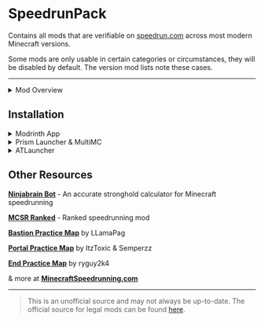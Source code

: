 # SpeedrunPack

Contains all mods that are verifiable on [speedrun.com](https://www.speedrun.com/mc) across most modern Minecraft versions.

Some mods are only usable in certain categories or circumstances, they will be disabled by default. The version mod lists note these cases.

---

<details><summary>Mod Overview</summary>

<details><summary>Speedrun Mods</summary>

## [SpeedRunIGT](https://redlime.github.io/SpeedRunIGT/)
`1.20.4` `1.19.4` `1.19.2` `1.18.2` `1.18.1` `1.17.1` `1.16.5` `1.16.1` `1.15.2` `1.14.4`

Tracks your In-Game Time (IGT) and Real Time Attack (RTA) while you play. RTA is the total time since the timer started, IGT is this time without pauses.

You can change the settings and customize the timer from the options menu ender pearl icon.

## [Atum](https://github.com/VoidXWalker/Atum)
`1.20.4` `1.19.4` `1.19.2` `1.18.2` `1.18.1` `1.17.1` `1.16.5` `1.16.1` `1.15.2` `1.14.4`

Auto creates a new world upon leaving one. To stop resetting, press `Stop Resets & Quit` from the Options menu.

Can be started by clicking the gold boots icon on the main menu, shift clicking the icon opens the Atum settings, where you can change difficulty and the world seed.

## [World Preview](https://github.com/VoidXWalker/WorldPreview)
`1.17.1` `1.16.5` `1.16.1` `1.15.2` `1.14.4`

Shows a preview of the world as it is being created.

Has hotkeys to leave the preview, freeze the preview and change the chunkmap location, all customizable in control settings.

## [StandardSettings](https://github.com/KingContaria/StandardSettings)
`1.19.4` `1.19.2` `1.18.2` `1.18.1` `1.17.1` `1.16.5` `1.16.1` `1.15.2` `1.14.4`

Defaults settings to a standard set by the player when creating a new world. It's designed to replace the much slower, much laggier and more inconsistent solution of doing it by macro.

Must be set up using the mod config, learn more [here](https://github.com/KingContaria/StandardSettings#how-can-i-edit-my-standardsettings).

*Disabled by default*

## [FastReset](https://github.com/jan-leila/FastReset)
`1.20.4` `1.19.4` `1.19.2` `1.18.2` `1.18.1` `1.17.1` `1.16.5` `1.16.1` `1.15.2` `1.14.4`

Adds a new button to the pause menu *quit.menu*, which leaves the current world without saving, making resets faster.

The button location can be changed from the options menu.

</details>

<details><summary>Set Seed Only Mods</summary>

## [set-spawn-mod](https://github.com/Minecraft-Java-Edition-Speedrunning/mcsr-set-spawn-1.16.1)
`1.20.4` `1.19.4` `1.19.2` `1.18.2` `1.18.1` `1.17.1` `1.16.5` `1.16.1` `1.15.2` `1.14.4`

Set your spawnpoint to specified coordinates during set seed runs.

*Disabled by default*

## [ChunkCacher](https://github.com/Minecraft-Java-Edition-Speedrunning/mcsr-chunkcacher-1.16-1.17.1)
`1.20.4` `1.19.4` `1.19.2` `1.18.2` `1.18.1` `1.17.1` `1.16.5` `1.16.1` `1.15.2` `1.14.4`

Caches chunks up to before features stage for set seed.

*Disabled by default*

</details>

<details><summary>Performance Mods</summary>

## [Sodium](https://modrinth.com/mod/sodium) [[2]](https://github.com/Minecraft-Java-Edition-Speedrunning/mcsr-sodium-1.16.1)
`1.20.4` `1.19.4` `1.19.2` `1.18.2` `1.18.1` `1.17.1` `1.16.5` `1.16.1` `1.15.2`

Greatly improves frame rates and stuttering while fixing many graphical issues.

`1.18.2` `1.17.1` `1.16.5` `1.16.1` `1.15.2`\
Adds a new option in the video settings menu to enable Planar Fog for NVIDIA GPUs, which allows you to see further through fog at the edges of your screen for parity with AMD GPUs.

`1.16.1`\
Restores the vanilla pause video settings menu and allows the in-game brightness slider to be set to a max of 500%. The original Sodium menu can be accessed from the main menu.

## [Lithium](https://modrinth.com/mod/lithium) [**[2]**](https://github.com/mrmangohands/lithium-fabric)
`1.20.4` `1.19.4` `1.19.2` `1.18.2` `1.18.1` `1.17.1` `1.16.5` `1.16.1` `1.15.2`

Lithium is a modern, general-purpose optimization mod for Minecraft which works to improve a number of systems (game physics, mob AI, block ticking, etc) with the goal of not changing any vanilla mechanics.

## [Starlight](https://modrinth.com/mod/starlight) [**[2]**](https://github.com/Minecraft-Java-Edition-Speedrunning/mcsr-starlight-1.16-1.16.5)
`1.20.4` `1.19.4` `1.19.2` `1.18.2` `1.18.1` `1.17.1` `1.16.5` `1.16.1` `1.15.2`

Rewrites the light engine to fix lighting performance and lighting errors.

Usually faster than Phosphor

*Incompatible with Phosphor*

## [Phosphor](https://modrinth.com/mod/phosphor) [[2]](https://github.com/mrmangohands/phosphor-fabric)
`1.19.4` `1.19.2` `1.18.2` `1.18.1` `1.17.1` `1.16.5` `1.16.1`

Optimizes the Minecraft lighting engine.

Usually slower than Starlight

*Incompatible with Starlight*\
*Disabled by default*

## [OptiFabric](https://github.com/Sjouwer/OptiFabric-1.14.4-Updated)
`1.14.4`

Allows OptiFine to function on Fabric.

Only enable if you add OptiFine. OptiFine is incompatible with LazyStronghold, LegacyPlanarFog & WorldPreview.

*Disabled by default.*

## [SleepBackground](https://github.com/RedLime/SleepBackground)
`1.20.4` `1.19.4` `1.19.2` `1.18.2` `1.18.1` `1.17.1` `1.16.5` `1.16.1` `1.15.2` `1.14.4`

Reduces FPS cap while Minecraft is in the background.

Settings can be changed from the config file.

## [AntiResourceReload](https://github.com/wurgo/antiresourcereload)
`1.18.1` `1.17.1` `1.16.5` `1.16.1` `1.15.2` `1.14.4`

Caches datapack and server resources to make world generation faster.

## [Krypton](https://modrinth.com/mod/krypton) [**[2]**](https://github.com/mrmangohands/krypton)
`1.20.4` `1.19.4` `1.19.2` `1.18.2` `1.18.1` `1.17.1` `1.16.5` `1.16.1` `1.15.2` `1.14.4`

Optimizes the Minecraft memory stack.

## [LazyDFU](https://modrinth.com/mod/lazydfu)
`1.19.2` `1.18.2` `1.18.1` `1.17.1` `1.16.5` `1.16.1` `1.15.2` `1.14.4`

An optimization mod for Minecraft that defers unnecessary initialization work so that it is only performed if required.

## [AntiGone](https://github.com/Minecraft-Java-Edition-Speedrunning/mcsr-antigone-1.16.1)
`1.16.1`

This mod fixes a rare server thread crash involving an interaction with striders and chicken jockeys.

## [BiomeThreadLocalFix](https://github.com/RedLime/BiomeThreadLocalFix)
`1.20.4` `1.19.4` `1.19.2` `1.18.2` `1.18.1` `1.17.1` `1.16.5`

Fixes a memory leak

## [LazyStronghold](https://github.com/Gregor0410/LazyStronghold)
`1.17.1` `1.16.5` `1.16.1` `1.15.2` `1.14.4`

Lazy evaluation of stronghold generation combined with a multi threading optimization for faster resets in Minecraft speedruns.


## [Voyager](https://github.com/modmuss50/Voyager)
`1.16.5` `1.16.1` `1.15.2` `1.14.4`

Fixes a rare CME (ConcurrentModificationException) when using Java 11+.


</details>

<details><summary>Misc Mods</summary>

## [Force Port](https://github.com/DuncanRuns/Force-Port-Mod)
`1.19.2` `1.18.2` `1.18.1` `1.17.1` `1.16.5` `1.16.1` `1.15.2` `1.14.4`

Makes opening to LAN always open to port 25565, for easier multiplayer.

Additionally, it increases the player limit of an open to LAN world to 20 rather than 8.

## [Extra-Options](https://github.com/VoidXWalker/extra-options)
`1.16.1` `1.15.2` `1.14.4`

Adds the 1.17 options of a monochrome logo, reduced distortion effects and reduced FOV effects.

**Allowed if medically necessary only, with permission from the moderation team *before* submission.**

*Disabled by default.*

</details>

Versions before 1.14 use [Fabric Legacy](https://legacyfabric.net/downloads.html), which Modrinth can't support. :(

You can see the pre-1.14 modlist [here](https://mods.tildejustin.dev), or download a pre-made instance for MultiMC/Prism Launcher [here](https://github.com/Minecraft-Java-Edition-Speedrunning/legacy-fabric-instance-generator/releases).

</details>

## Installation

<details><summary>Modrinth App</summary>

### 1. Navigate to browse and search for SpeedrunPack
Click SpeedrunPack and switch to the Versions tab

### 2. Download the version you want to play
Navigate back to the library tab

</details>

<details><summary>Prism Launcher & MultiMC</summary>

### 1. Add Instance > Modrinth > Search for SpeedrunPack
Select the version you want to play and then select OK

### 2. Optional mods
Enable optional mods from the Mods tab

Only enable mods that will be legal for your use case
</details>

<details><summary>ATLauncher</summary>

### 1. Search for SpeedrunPack in ATLauncher and click New Instance
The search can be found under Packs > Modrinth

### 2. Select the version you want and click install
Name the instance anything you like

### 3. Select any optional mods you want to enable and click install
Don't click recommended mods, only select mods that will be legal for your use case

</details>

## Other Resources

**[Ninjabrain Bot](https://github.com/Ninjabrain1/Ninjabrain-Bot)** - An accurate stronghold calculator for Minecraft speedrunning

**[MCSR Ranked](https://modrinth.com/mod/mcsr-ranked)** - Ranked speedrunning mod

**[Bastion Practice Map](https://github.com/LlamaPag/bastion/releases/latest)** by LLamaPag

**[Portal Practice Map](https://github.com/Semperzz/Portal-Practice/releases/latest)** by ItzToxic & Semperzz

**[End Practice Map](https://github.com/ryguy2k4/ryguy2k4endpractice/releases/latest)** by ryguy2k4

& more at **[MinecraftSpeedrunning.com](https://www.minecraftspeedrunning.com/public-resources)**

---

> This is an unofficial source and may not always be up-to-date. The official source for legal mods can be found [here](https://mods.tildejustin.dev).
